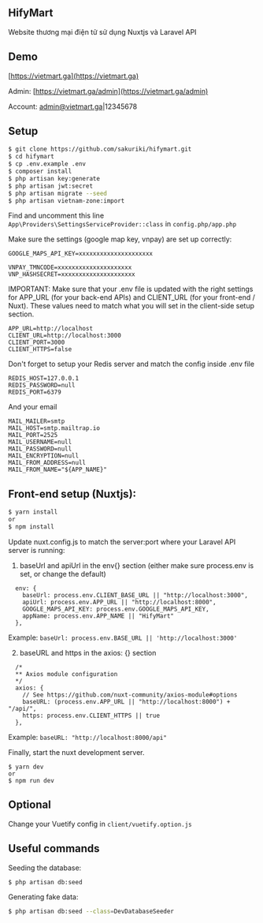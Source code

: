 ## HifyMart

Website thương mại điện tử sử dụng Nuxtjs và Laravel API

## Demo

[https://vietmart.ga](https://vietmart.ga)

Admin: [https://vietmart.ga/admin](https://vietmart.ga/admin)

Account: admin@vietmart.ga|12345678

## Setup

```bash
$ git clone https://github.com/sakuriki/hifymart.git
$ cd hifymart
$ cp .env.example .env
$ composer install
$ php artisan key:generate
$ php artisan jwt:secret
$ php artisan migrate --seed
$ php artisan vietnam-zone:import
```

Find and uncomment this line `App\Providers\SettingsServiceProvider::class` in `config.php/app.php`

Make sure the settings (google map key, vnpay) are set up correctly:

```
GOOGLE_MAPS_API_KEY=xxxxxxxxxxxxxxxxxxxxx

VNPAY_TMNCODE=xxxxxxxxxxxxxxxxxxxxx
VNP_HASHSECRET=xxxxxxxxxxxxxxxxxxxxx
```

IMPORTANT: Make sure that your .env file is updated with the right settings for APP_URL (for your back-end APIs) and CLIENT_URL (for your front-end / Nuxt). These values need to match what you will set in the client-side setup section.

```
APP_URL=http://localhost
CLIENT_URL=http://localhost:3000
CLIENT_PORT=3000
CLIENT_HTTPS=false
```

Don't forget to setup your Redis server and match the config inside .env file

```
REDIS_HOST=127.0.0.1
REDIS_PASSWORD=null
REDIS_PORT=6379
```

And your email
```
MAIL_MAILER=smtp
MAIL_HOST=smtp.mailtrap.io
MAIL_PORT=2525
MAIL_USERNAME=null
MAIL_PASSWORD=null
MAIL_ENCRYPTION=null
MAIL_FROM_ADDRESS=null
MAIL_FROM_NAME="${APP_NAME}"
```

## Front-end setup (Nuxtjs):

```bash
$ yarn install
or
$ npm install
```

Update nuxt.config.js to match the server:port where your Laravel API server is running:

1. baseUrl and apiUrl in the env{} section (either make sure process.env is set, or change the default)

```
  env: {
    baseUrl: process.env.CLIENT_BASE_URL || "http://localhost:3000",
    apiUrl: process.env.APP_URL || "http://localhost:8000",
    GOOGLE_MAPS_API_KEY: process.env.GOOGLE_MAPS_API_KEY,
    appName: process.env.APP_NAME || "HifyMart"
  },
```

Example: `baseUrl: process.env.BASE_URL || 'http://localhost:3000'`

2. baseURL and https in the axios: {} section

```
  /*
  ** Axios module configuration
  */
  axios: {
    // See https://github.com/nuxt-community/axios-module#options
    baseURL: (process.env.APP_URL || "http://localhost:8000") + "/api/",
    https: process.env.CLIENT_HTTPS || true
  },
```

Example: `baseURL: "http://localhost:8000/api"`

Finally, start the nuxt development server.

```
$ yarn dev
or
$ npm run dev
```
## Optional

Change your Vuetify config in `client/vuetify.option.js`

## Useful commands

Seeding the database:

```bash
$ php artisan db:seed
```

Generating fake data:

```bash
$ php artisan db:seed --class=DevDatabaseSeeder
```
